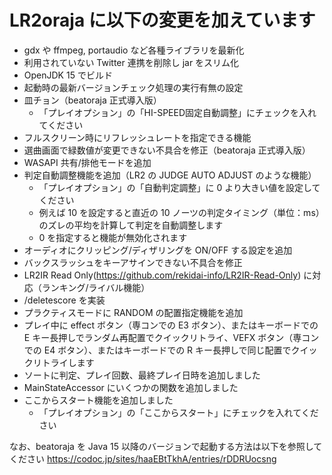 # LR2oraja に以下の変更を加えています

* gdx や ffmpeg, portaudio など各種ライブラリを最新化
* 利用されていない Twitter 連携を削除し jar をスリム化
* OpenJDK 15 でビルド
* 起動時の最新バージョンチェック処理の実行有無の設定
* 皿チョン（beatoraja 正式導入版）
  * 「プレイオプション」の「HI-SPEED固定自動調整」にチェックを入れてください
* フルスクリーン時にリフレッシュレートを指定できる機能
* 選曲画面で緑数値が変更できない不具合を修正（beatoraja 正式導入版）
* WASAPI 共有/排他モードを追加
* 判定自動調整機能を追加（LR2 の JUDGE AUTO ADJUST のような機能）
  * 「プレイオプション」の「自動判定調整」に 0 より大きい値を設定してください
  * 例えば 10 を設定すると直近の 10 ノーツの判定タイミング（単位：ms）のズレの平均を計算して判定を自動調整します
  * 0 を指定すると機能が無効化されます
* オーディオにクリッピング/ディザリングを ON/OFF する設定を追加
* バックスラッシュをキーアサインできない不具合を修正
* LR2IR Read Only(https://github.com/rekidai-info/LR2IR-Read-Only) に対応（ランキング/ライバル機能）
* /deletescore を実装
* プラクティスモードに RANDOM の配置指定機能を追加
* プレイ中に effect ボタン（専コンでの E3 ボタン）、またはキーボードでの E キー長押しでランダム再配置でクイックリトライ、VEFX ボタン（専コンでの E4 ボタン）、またはキーボードでの R キー長押しで同じ配置でクイックリトライします
* ソートに判定、プレイ回数、最終プレイ日時を追加しました
* MainStateAccessor にいくつかの関数を追加しました
* ここからスタート機能を追加しました
  * 「プレイオプション」の「ここからスタート」にチェックを入れてください

なお、beatoraja を Java 15 以降のバージョンで起動する方法は以下を参照してください
https://codoc.jp/sites/haaEBtTkhA/entries/rDDRUocsng
